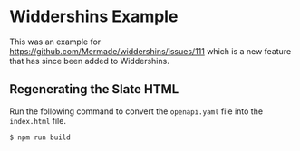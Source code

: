 # Widdershins Example

This was an example for https://github.com/Mermade/widdershins/issues/111 which is a new feature that has since been added to Widdershins.  

## Regenerating the Slate HTML

Run the following command to convert the `openapi.yaml` file into the `index.html` file.  

```bash
$ npm run build
```
